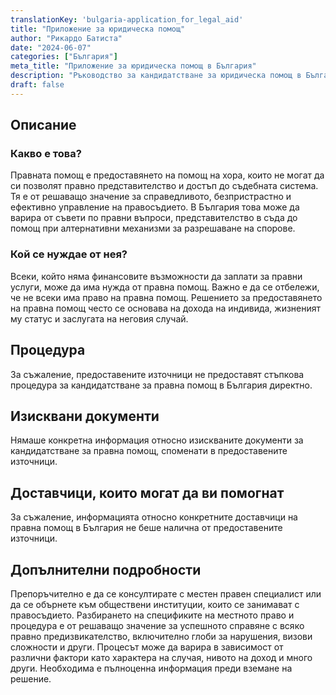 ```yaml
---
translationKey: 'bulgaria-application_for_legal_aid'
title: "Приложение за юридическа помощ"
author: "Рикардо Батиста"
date: "2024-06-07"
categories: ["България"]
meta_title: "Приложение за юридическа помощ в България"
description: "Ръководство за кандидатстване за юридическа помощ в България"
draft: false
---
```


## Описание
### Какво е това?
Правната помощ е предоставянето на помощ на хора, които не могат да си позволят правно представителство и достъп до съдебната система. Тя е от решаващо значение за справедливото, безпристрастно и ефективно управление на правосъдието. В България това може да варира от съвети по правни въпроси, представителство в съда до помощ при алтернативни механизми за разрешаване на спорове.

### Кой се нуждае от нея?
Всеки, който няма финансовите възможности да заплати за правни услуги, може да има нужда от правна помощ. Важно е да се отбележи, че не всеки има право на правна помощ. Решението за предоставянето на правна помощ често се основава на дохода на индивида, жизненият му статус и заслугата на неговия случай.

## Процедура
За съжаление, предоставените източници не предоставят стъпкова процедура за кандидатстване за правна помощ в България директно.

## Изисквани документи
Нямаше конкретна информация относно изискваните документи за кандидатстване за правна помощ, споменати в предоставените източници.

## Доставчици, които могат да ви помогнат

За съжаление, информацията относно конкретните доставчици на правна помощ в България не беше налична от предоставените източници.

## Допълнителни подробности
Препоръчително е да се консултирате с местен правен специалист или да се обърнете към обществени институции, които се занимават с правосъдието. Разбирането на спецификите на местното право и процедура е от решаващо значение за успешното справяне с всяко правно предизвикателство, включително глоби за нарушения, визови сложности и други. Процесът може да варира в зависимост от различни фактори като характера на случая, нивото на доход и много други. Необходима е пълноценна информация преди вземане на решение.